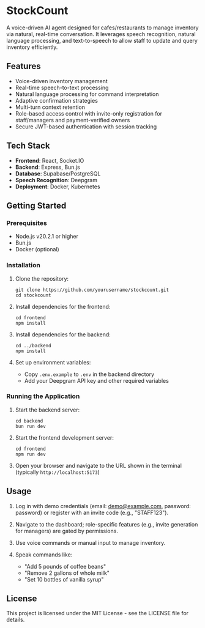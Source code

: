 # StockCount

A voice-driven AI agent designed for cafes/restaurants to manage inventory via natural, real-time conversation. It leverages speech recognition, natural language processing, and text-to-speech to allow staff to update and query inventory efficiently.

## Features

- Voice-driven inventory management
- Real-time speech-to-text processing
- Natural language processing for command interpretation
- Adaptive confirmation strategies
- Multi-turn context retention
- Role-based access control with invite-only registration for staff/managers and payment-verified owners
- Secure JWT-based authentication with session tracking

## Tech Stack

- **Frontend**: React, Socket.IO
- **Backend**: Express, Bun.js
- **Database**: Supabase/PostgreSQL
- **Speech Recognition**: Deepgram
- **Deployment**: Docker, Kubernetes

## Getting Started

### Prerequisites

- Node.js v20.2.1 or higher
- Bun.js
- Docker (optional)

### Installation

1. Clone the repository:
   ```
   git clone https://github.com/yourusername/stockcount.git
   cd stockcount
   ```

2. Install dependencies for the frontend:
   ```
   cd frontend
   npm install
   ```

3. Install dependencies for the backend:
   ```
   cd ../backend
   npm install
   ```

4. Set up environment variables:
   - Copy `.env.example` to `.env` in the backend directory
   - Add your Deepgram API key and other required variables

### Running the Application

1. Start the backend server:
   ```
   cd backend
   bun run dev
   ```

2. Start the frontend development server:
   ```
   cd frontend
   npm run dev
   ```

3. Open your browser and navigate to the URL shown in the terminal (typically `http://localhost:5173`)

## Usage

1. Log in with demo credentials (email: demo@example.com, password: password) or register with an invite code (e.g., "STAFF123").
2. Navigate to the dashboard; role-specific features (e.g., invite generation for managers) are gated by permissions.
3. Use voice commands or manual input to manage inventory.

4. Speak commands like:
   - "Add 5 pounds of coffee beans"
   - "Remove 2 gallons of whole milk"
   - "Set 10 bottles of vanilla syrup"

## License

This project is licensed under the MIT License - see the LICENSE file for details.  